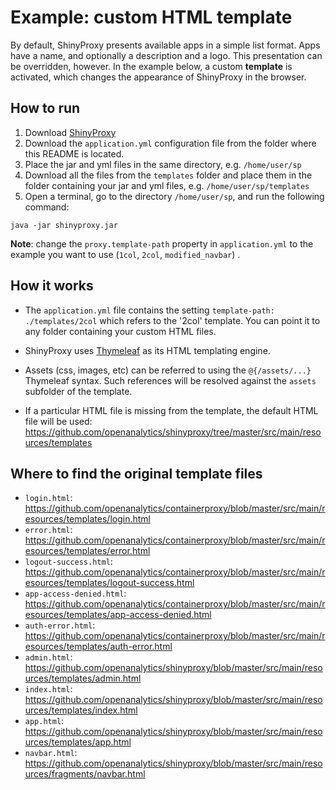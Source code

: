 # Example: custom HTML template

By default, ShinyProxy presents available apps in a simple list format. Apps have a name, and optionally a description and a logo.
This presentation can be overridden, however. In the example below, a custom **template** is activated, which changes the appearance
of ShinyProxy in the browser.

## How to run

1. Download [ShinyProxy](https://www.shinyproxy.io/downloads "ShinyProxy website")
2. Download the `application.yml` configuration file from the folder where this README is located.
3. Place the jar and yml files in the same directory, e.g. `/home/user/sp`
4. Download all the files from the `templates` folder and place them in the folder containing your jar and yml files, e.g. `/home/user/sp/templates`
5. Open a terminal, go to the directory `/home/user/sp`, and run the following command:

`java -jar shinyproxy.jar`

**Note**: change the `proxy.template-path` property in `application.yml` to the example you want to use (`1col`, `2col`, `modified_navbar`) .

## How it works

* The `application.yml` file contains the setting `template-path: ./templates/2col` which refers to the '2col' template.
You can point it to any folder containing your custom HTML files.

* ShinyProxy uses [Thymeleaf](https://www.thymeleaf.org/) as its HTML templating engine.

* Assets (css, images, etc) can be referred to using the `@{/assets/...}` Thymeleaf syntax. Such references will be resolved against
the `assets` subfolder of the template.

* If a particular HTML file is missing from the template, the 
default HTML file will be used: <https://github.com/openanalytics/shinyproxy/tree/master/src/main/resources/templates>

## Where to find the original template files

* `login.html`: <https://github.com/openanalytics/containerproxy/blob/master/src/main/resources/templates/login.html>
* `error.html`: <https://github.com/openanalytics/containerproxy/blob/master/src/main/resources/templates/error.html>
* `logout-success.html`:  <https://github.com/openanalytics/containerproxy/blob/master/src/main/resources/templates/logout-success.html>
* `app-access-denied.html`:  <https://github.com/openanalytics/containerproxy/blob/master/src/main/resources/templates/app-access-denied.html>
* `auth-error.html`:  <https://github.com/openanalytics/containerproxy/blob/master/src/main/resources/templates/auth-error.html>
* `admin.html`: <https://github.com/openanalytics/shinyproxy/blob/master/src/main/resources/templates/admin.html>
* `index.html`: <https://github.com/openanalytics/shinyproxy/blob/master/src/main/resources/templates/index.html>
* `app.html`: <https://github.com/openanalytics/shinyproxy/blob/master/src/main/resources/templates/app.html>
* `navbar.html`: <https://github.com/openanalytics/shinyproxy/blob/master/src/main/resources/fragments/navbar.html>
